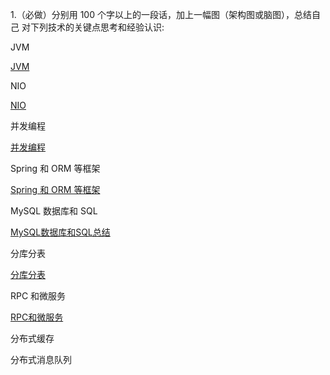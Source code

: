 1.（必做）分别用 100 个字以上的一段话，加上一幅图（架构图或脑图），总结自己
对下列技术的关键点思考和经验认识:

JVM

[JVM](./JVM.md)

NIO

[NIO](./NIO.md)

并发编程

[并发编程](./并发编程.md)


Spring 和 ORM 等框架

[Spring 和 ORM 等框架](./Spring%20和%20ORM%20等框架.md)


MySQL 数据库和 SQL

[MySQL数据库和SQL总结](./Mysql数据库及SQL总结.md)

分库分表

[分库分表](./分库分表.md)

RPC 和微服务

[RPC和微服务](./RPC和微服务.md)

分布式缓存

分布式消息队列